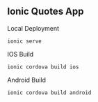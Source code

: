 ## Ionic Quotes App ##

Local Deployment

`
ionic serve
`

IOS Build

`
ionic cordova build ios
`

Android Build

`
ionic cordova build android
`
